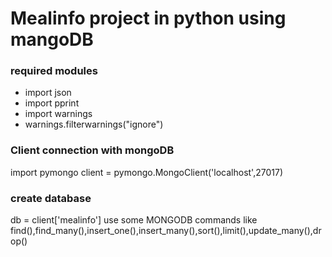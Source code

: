 # Mealinfo project in python using mangoDB
### required modules 
*  import json
* import pprint
* import warnings
*   warnings.filterwarnings("ignore")
### Client connection with mongoDB
 import pymongo
client = pymongo.MongoClient('localhost',27017)
### create database 
db = client['mealinfo']
use some MONGODB commands like find(),find_many(),insert_one(),insert_many(),sort(),limit(),update_many(),drop()
